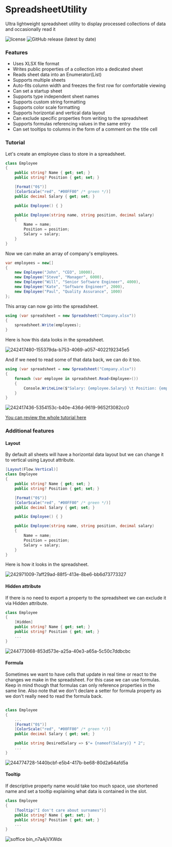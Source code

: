 # SpreadsheetUtility
Ultra lightweight spreadsheet utility to display processed collections of data and occasionally read it

![license](https://img.shields.io/github/license/planktomas/spreadsheetutility.svg)
![GitHub release (latest by date)](https://img.shields.io/github/v/release/planktomas/spreadsheetutility)

### Features
+ Uses XLSX file format
+ Writes public properties of a collection into a dedicated sheet
+ Reads sheet data into an Enumerator(List)
+ Supports multiple sheets
+ Auto-fits column width and freezes the first row for comfortable viewing
+ Can set a startup sheet
+ Supports type independent sheet names
+ Supports custom string formatting
+ Supports color scale formatting
+ Supports horizontal and vertical data layout
+ Can exclude specific properties from writing to the spreadsheet
+ Supports formulas referencing values in the same entry
+ Can set tooltips to columns in the form of a comment on the title cell

### Tutorial

Let's create an employee class to store in a spreadsheet.

```cs
class Employee
{
    public string? Name { get; set; }
    public string? Position { get; set; }

    [Format("0$")]
    [ColorScale("red", "#00FF00" /* green */)]
    public decimal Salary { get; set; }

    public Employee() { }

    public Employee(string name, string position, decimal salary)
    {
        Name = name;
        Position = position;
        Salary = salary;
    }
}
```

Now we can make an array of company's employees.

```cs
var employees = new[]
{
    new Employee("John", "CEO", 10000),
    new Employee("Steve", "Manager", 6000),
    new Employee("Will", "Senior Software Engineer", 4000),
    new Employee("Kate", "Software Engineer", 2000),
    new Employee("Paul", "Quality Assurance", 1000)
};
```

This array can now go into the spreadsheet.

```cs
using (var spreadsheet = new Spreadsheet("Company.xlsx"))
{
    spreadsheet.Write(employees);
}
```

Here is how this data looks in the spreadsheet.

![242417480-155379da-b753-4069-a057-4022192345e5](https://github.com/Planktomas/SpreadsheetUtility/assets/94010480/271ed1e7-a73b-4e3e-848c-b047f5d406ab)

And if we need to read some of that data back, we can do it too.

```cs
using (var spreadsheet = new Spreadsheet("Company.xlsx"))
{
    foreach (var employee in spreadsheet.Read<Employee>())
    {
        Console.WriteLine($"Salary: {employee.Salary} \t Position: {employee.Position}");
    }
}
```

![242417436-5354153c-b40e-436d-9619-9652f3082cc0](https://github.com/Planktomas/SpreadsheetUtility/assets/94010480/321ece1a-9b57-473e-8ac9-04d1e73d6be9)

[You can review the whole tutorial here](https://github.com/Planktomas/SpreadsheetUtility/blob/main/Tutorial/Program.cs)

### Additional features
#### Layout
By default all sheets will have a horizontal data layout but we can change it to vertical using Layout attribute.

```cs
[Layout(Flow.Vertical)]
class Employee
{
    public string? Name { get; set; }
    public string? Position { get; set; }

    [Format("0$")]
    [ColorScale("red", "#00FF00" /* green */)]
    public decimal Salary { get; set; }

    public Employee() { }

    public Employee(string name, string position, decimal salary)
    {
        Name = name;
        Position = position;
        Salary = salary;
    }
}
```

Here is how it looks in the spreadsheet.

![242971009-7aff29ad-88f5-413e-8be6-bb6d73773327](https://github.com/Planktomas/SpreadsheetUtility/assets/94010480/274d725e-00cf-48a0-8272-0113ffc204b1)

#### Hidden attribute

If there is no need to export a property to the spreadsheet we can exclude it via Hidden attribute.

```cs
class Employee
{
    [Hidden]
    public string? Name { get; set; }
    public string? Position { get; set; }
    ...
}
```

![244773068-853d573e-a25a-40e3-a65a-5c50c7ddbcbc](https://github.com/Planktomas/SpreadsheetUtility/assets/94010480/d3929006-7cbd-47a7-9ab7-4a6d4464f35d)

#### Formula

Sometimes we want to have cells that update in real time or react to the changes we make in the spreadsheet. For this case we can use formulas. Keep in mind though that formulas can only reference properties in the same line. Also note that we don't declare a setter for formula property as we don't really need to read the formula back.

```cs

class Employee
{
    ...
    [Format("0$")]
    [ColorScale("red", "#00FF00" /* green */)]
    public decimal Salary { get; set; }

    public string DesiredSalary => $"= {nameof(Salary)} * 2";
    ...
}
```

![244774728-1440bcbf-e5b4-417b-be68-80d2a64afd5a](https://github.com/Planktomas/SpreadsheetUtility/assets/94010480/f93f8c2f-2400-441e-83e1-765ace78eac8)

#### Tooltip

If descriptive property name would take too much space, use shortened name and set a tooltip explaining what data is contained in the slot.

```cs
class Employee
{
    [Tooltip("I don't care about surnames")]
    public string? Name { get; set; }
    public string? Position { get; set; }
    ...
}
```

![soffice bin_n7aAjVXWdx](https://github.com/Planktomas/SpreadsheetUtility/assets/94010480/c40d4121-4596-4364-a3a9-a312f91f1e8e)

